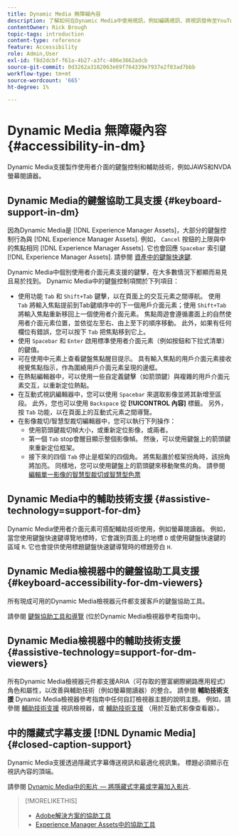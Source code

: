 ```yaml
---
title: Dynamic Media 無障礙內容
description: 了解如何在Dynamic Media中使用視訊，例如編碼視訊、將視訊發佈至YouTube和檢視視訊報表的最佳實務。 也了解如何將隱藏式字幕、字幕或章節標籤新增至影片。
contentOwner: Rick Brough
topic-tags: introduction
content-type: reference
feature: Accessibility
role: Admin,User
exl-id: f8d2dcbf-f61a-4b27-a3fc-406e3662adcb
source-git-commit: 0d3262a3182063e69f764339e7937e2f83ad7bbb
workflow-type: tm+mt
source-wordcount: '665'
ht-degree: 1%

---
```


# Dynamic Media 無障礙內容 {#accessibility-in-dm}

Dynamic Media支援製作使用者介面的鍵盤控制和輔助技術，例如JAWS和NVDA螢幕閱讀器。

## Dynamic Media的鍵盤協助工具支援 {#keyboard-support-in-dm}

因為Dynamic Media是 [!DNL Experience Manager Assets]，大部分的鍵盤控制行為與 [!DNL Experience Manager Assets]. 例如， `Cancel` 按鈕的上限與中的焦點相同 [!DNL Experience Manager Assets]. 它也會回應 `Spacebar` 索引鍵 [!DNL Experience Manager Assets]. 請參閱 [資產中的鍵盤快速鍵](/help/assets/accessibility.md#keyboard-shortcuts).

Dynamic Media中個別使用者介面元素支援的鍵擊，在大多數情況下都顯而易見且易於找到。 Dynamic Media中的鍵盤控制項關於下列項目：

* 使用功能 `Tab` 和 `Shift+Tab` 鍵擊，以在頁面上的交互元素之間導航。
使用 `Tab` 將輸入焦點提前到Tab鍵順序中的下一個用戶介面元素；使用 `Shift+Tab` 將輸入焦點重新移回上一個使用者介面元素。
焦點周遊會遵循畫面上的自然使用者介面元素位置，並依從左至右、由上至下的順序移動。 此外，如果有任何欄位有錯誤，您可以按下 `Tab` 把焦點移到它上。
* 使用 `Spacebar` 和 `Enter` 啟用標準使用者介面元素（例如按鈕和下拉式清單）的鍵值。
* 可在使用中元素上查看鍵盤焦點醒目提示。 具有輸入焦點的用戶介面元素接收視覺焦點指示，作為圍繞用戶介面元素呈現的邊框。
* 在熱點編輯器中，可以使用一些自定義鍵擊（如箭頭鍵）與複雜的用戶介面元素交互，以重新定位熱點。
* 在互動式視訊編輯器中，您可以使用 `Spacebar` 來選取影像並將其新增至區段。 此外，您也可以使用 `Backspace` 從 **[!UICONTROL 內容]** 標籤。 另外，按 `Tab` 功能，以在頁面上的互動式元素之間導覽。
* 在影像裁切/智慧型裁切編輯器中，您可以執行下列操作：
   * 使用箭頭鍵裁切幀大小，或重新定位影像，或兩者。
   * 第一個 `Tab` stop會醒目顯示整個影像幀。 然後，可以使用鍵盤上的箭頭鍵來重新定位框架。
   * 接下來的四個 `Tab` 停止是框架的四個角。 將焦點置於框架拐角時，該拐角將加亮。 同樣地，您可以使用鍵盤上的箭頭鍵來移動聚焦的角。
請參閱 [編輯單一影像的智慧型裁切或智慧型色票](/help/assets/dynamic-media/image-profiles.md#editing-the-smart-crop-or-smart-swatch-of-a-single-image)

<!-- Keyboarding is the same because Dynamic Media is using the same UI library (Coral 3 (Experience Manager 6.5) or Coral Spectrum (in Skyline)) as entire Experience Manager Assets.  -->

<!-- In the Hotspot editor, Dynamic Media lets you use arrow keys to control the position of a hot spot. See [Carousel Banners](/help/assets/dynamic-media/carousel-banners.md##adding-hotspots-or-image-maps-to-an-image-banner) or [Interactive Images](/help/assets/dynamic-media/interactive-images.md#adding-hotspots-to-an-image-banner)  -->

<!-- I think we should definitely mention this in the DM-specific area of documentation for keyboard support. -->

<!-- I would not get into much of details of specific keyboard support logic of these editors. One of the reasons - chances are that accessibility support will receive Phase2-like attention, with more holistic approach. -->

## Dynamic Media中的輔助技術支援 {#assistive-technology=support-for-dm}

Dynamic Media使用者介面元素可搭配輔助技術使用，例如螢幕閱讀器。 例如，當您使用鍵盤快速鍵導覽地標時，它會識別頁面上的地標 `D` 或使用鍵盤快速鍵的區域 `R`. 它也會提供使用標題鍵盤快速鍵導覽時的標題旁白 `H`.

## Dynamic Media檢視器中的鍵盤協助工具支援 {#keyboard-accessibility-for-dm-viewers}

所有現成可用的Dynamic Media檢視器元件都支援客戶的鍵盤協助工具。

請參閱 [鍵盤協助工具和導覽](https://experienceleague.adobe.com/docs/dynamic-media-developer-resources/library/c-keyboard-accessibility.html) (位於Dynamic Media檢視器參考指南中)。

## Dynamic Media檢視器中的輔助技術支援 {#assistive-technology=support-for-dm-viewers}

所有Dynamic Media檢視器元件都支援ARIA（可存取的豐富網際網路應用程式）角色和屬性，以改善與輔助技術（例如螢幕閱讀器）的整合。
請參閱 **輔助技術支援** Dynamic Media檢視器參考指南中任何自訂檢視器主題的說明主題。 例如，請參閱 [輔助技術支援](https://experienceleague.adobe.com/docs/dynamic-media-developer-resources/library/viewers-aem-assets-dmc/video/r-html5-video-viewer-20-assistive.html) 視訊檢視器，或 [輔助技術支援](https://experienceleague.adobe.com/docs/dynamic-media-developer-resources/library/viewers-for-aem-assets-only/interactive-images/c-html5-aem-interactive-image-assistive.html#viewers-for-aem-assets-only) （用於互動式影像查看器）。

## 中的隱藏式字幕支援 [!DNL Dynamic Media] {#closed-caption-support}

Dynamic Media支援透過隱藏式字幕傳送視訊和最適化視訊集。 標題必須顯示在視訊內容的頂端。

請參閱 [Dynamic Media中的影片 — 將隱藏式字幕或字幕加入影片](/help/assets/dynamic-media/video.md#adding-captions-to-video).


>[!MORELIKETHIS]
>
>* [Adobe解決方案的協助工具](https://www.adobe.com/accessibility.html)
>* [Experience Manager Assets中的協助工具](/help/assets/dynamic-media/accessibility-dm.md)

